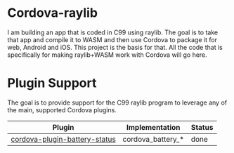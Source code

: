 # Cordova-raylib
I am building an app that is coded in C99 using raylib. The goal is to take that app and compile it to WASM and then use Cordova to package it for web, Android and iOS.  This project is the basis for that.  All the code that is specifically for making raylib+WASM work with Cordova will go here.  

# Plugin Support
The goal is to provide support for the C99 raylib program to leverage any of the main, supported Cordova plugins.  

| Plugin | Implementation | Status |
| ------ | -------------- | ------ |
| [cordova-plugin-battery-status](https://github.com/apache/cordova-plugin-battery-status) | cordova_battery_* | done |